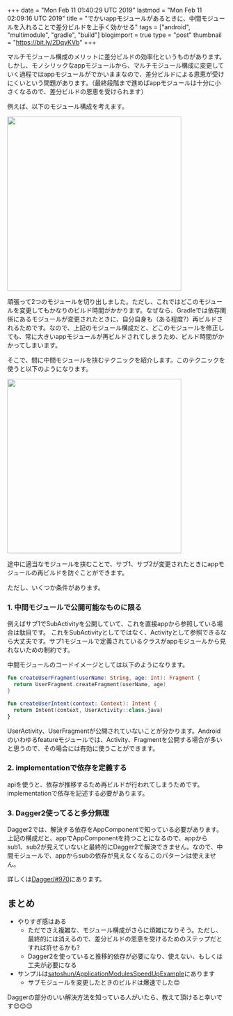 +++
date = "Mon Feb 11 01:40:29 UTC 2019"
lastmod = "Mon Feb 11 02:09:16 UTC 2019"
title = "でかいappモジュールがあるときに、中間モジュールを入れることで差分ビルドを上手く効かせる"
tags = ["android", "multimodule", "gradle", "build"]
blogimport = true
type = "post"
thumbnail = "https://bit.ly/2DqyKVb"
+++

マルチモジュール構成のメリットに差分ビルドの効率化というものがあります。しかし、モノシリックなappモジュールから、マルチモジュール構成に変更していく過程ではappモジュールがでかいままなので、差分ビルドによる恩恵が受けにくいという問題があります。（最終段階まで進めばappモジュールは十分に小さくなるので、差分ビルドの恩恵を受けられます）

例えば、以下のモジュール構成を考えます。

<img src="https://www.plantuml.com/plantuml/svg/SoWkIImgAStDuU8goIp9ILLusJ3boOwrBnlxdg_evk9ApiyjoCzBpIjHY7xSkEznum8OkVnnO_VZnfR4WeB7pOiUD-rutBpqSVEUnyshOnKIYnM0mYXQcxO-RfvcY4rbSMcI8QPI8nnAZRYuk81cA-Ycv9VdwTf1TAC90DKufEQb0Bq40000" width=400>

頑張って2つのモジュールを切り出しました。ただし、これではどこのモジュールを変更してもかなりのビルド時間がかかります。なぜなら、Gradleでは依存関係にあるモジュールが変更されたときに、自分自身も（ある程度?）再ビルドされるためです。なので、上記のモジュール構成だと、どこのモジュールを修正しても、常に大きいappモジュールが再ビルドされてしまうため、ビルド時間がかかってしまいます。

そこで、間に中間モジュールを挟むテクニックを紹介します。このテクニックを使うと以下のようになります。

<img src="https://www.plantuml.com/plantuml/svg/SoWkIImgAStDuU8goIp9ILLusJ3boOwrBnlxdg_evk9ApiyjoCzBpIjHY7xSkEznum8OkVnnO_VZnfR4WeB7pOiUD-rutBpqSVEUnyshOnKIYnM0miXQGGPEcunDOMPnQHAA9KrR7pTFCyIc5AZI45Ef4GwbHbnSN41NAEYcv9VdwTf1BE82aN0Xi87e8a1z3gbvAS000G00" width=400>

途中に適当なモジュールを挟むことで、サブ1、サブ2が変更されたときにappモジュールの再ビルドを防ぐことができます。

ただし、いくつか条件があります。

### 1. 中間モジュールで公開可能なものに限る

例えばサブ1でSubActivityを公開していて、これを直接appから参照している場合は駄目です。
これをSubActivityとしてではなく、Activityとして参照できるなら大丈夫です。サブ1モジュールで定義されているクラスがappモジュールから見れないための制約です。

中間モジュールのコードイメージとしては以下のようになります。

```kotlin
fun createUserFragment(userName: String, age: Int): Fragment {
  return UserFragment.createFragment(userName, age)
}

fun createUserIntent(context: Context): Intent {
  return Intent(context, UserActivity::class.java)
}
```

UserActivity、UserFragmentが公開されていないことが分かります。Androidのいわゆるfeatureモジュールでは、Activity、Fragmentを公開する場合が多いと思うので、その場合には有効に使うことができます。

### 2. implementationで依存を定義する

apiを使うと、依存が推移するため再ビルドが行われてしまうためです。implementationで依存を記述する必要があります。

### 3. Dagger2使ってると多分無理

Dagger2では、解決する依存をAppComponentで知っている必要があります。上記の構成だと、appでAppComponentを持つことになるので、appからsub1、sub2が見えていないと最終的にDagger2で解決できません。なので、中間モジュールで、appからsubの依存が見えなくなるこのパターンは使えません。

詳しくは[Dagger/#970](https://github.com/google/dagger/issues/970)にあります。

## まとめ

- やりすぎ感はある
    - ただでさえ複雑な、モジュール構成がさらに煩雑になりそう。ただし、最終的には消えるので、差分ビルドの恩恵を受けるためのステップだとすれば許せるかも?
    - Dagger2を使っていると推移的依存が必要になり、使えない、もしくは工夫が必要になる
- サンプルは[satoshun/ApplicationModulesSpeedUpExample](https://github.com/satoshun-android-example/ApplicationModulesSpeedUpExample)にあります
    - サブモジュールを変更したときのビルドは爆速でした😊

Daggerの部分のいい解決方法を知っている人がいたら、教えて頂けると幸いです😊😊😊
